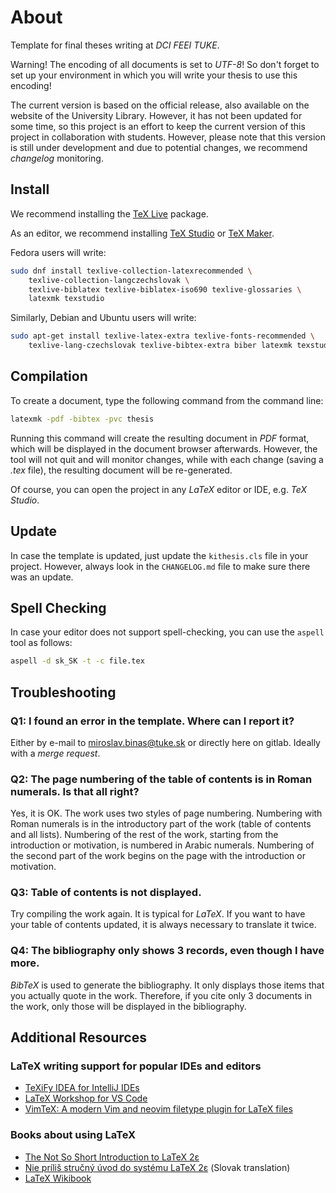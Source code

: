 # About

Template for final theses writing at _DCI FEEI TUKE_. 

Warning! The encoding of all documents is set to _UTF-8_! So don't forget to set up your environment in which you will write your thesis to use this encoding!

The current version is based on the official release, also available on the website of the University Library. However, it has not been updated for some time, so this project is an effort to keep the current version of this project in collaboration with students. However, please note that this version is still under development and due to potential changes, we recommend _changelog_ monitoring.

## Install

We recommend installing the [TeX Live](https://www.tug.org/texlive/) package.

As an editor, we recommend installing [TeX Studio](http://www.texstudio.org/) or [TeX Maker](http://www.xm1math.net/texmaker/).

Fedora users will write: 

```bash
sudo dnf install texlive-collection-latexrecommended \
    texlive-collection-langczechslovak \
    texlive-biblatex texlive-biblatex-iso690 texlive-glossaries \
    latexmk texstudio
```

Similarly, Debian and Ubuntu users will write:

```bash
sudo apt-get install texlive-latex-extra texlive-fonts-recommended \
    texlive-lang-czechslovak texlive-bibtex-extra biber latexmk texstudio
```

## Compilation

To create a document, type the following command from the command line:

```bash
latexmk -pdf -bibtex -pvc thesis
```

Running this command will create the resulting document in _PDF_ format, which will be displayed in the document browser afterwards. However, the tool will not quit and will monitor changes, while with each change (saving a _.tex_ file), the resulting document will be re-generated.

Of course, you can open the project in any _LaTeX_ editor or IDE, e.g. _TeX Studio_.


## Update

In case the template is updated, just update the `kithesis.cls` file in your project. However, always look in the `CHANGELOG.md` file to make sure there was an update. 


## Spell Checking

In case your editor does not support spell-checking, you can use the `aspell` tool as follows: 

```bash
aspell -d sk_SK -t -c file.tex
```


## Troubleshooting

### Q1: I found an error in the template. Where can I report it? 

Either by e-mail to miroslav.binas@tuke.sk or directly here on gitlab. Ideally with a _merge request_. 


### Q2: The page numbering of the table of contents is in Roman numerals. Is that all right? 

Yes, it is OK. The work uses two styles of page numbering. Numbering with Roman numerals is in the introductory part of the work (table of contents and all lists). Numbering of the rest of the work, starting from the introduction or motivation, is numbered in Arabic numerals. Numbering of the second part of the work begins on the page with the introduction or motivation.


### Q3: Table of contents is not displayed.

Try compiling the work again. It is typical for _LaTeX_. If you want to have your table of contents updated, it is always necessary to translate it twice. 


### Q4: The bibliography only shows 3 records, even though I have more.

_BibTeX_ is used to generate the bibliography. It only displays those items that you actually quote in the work. Therefore, if you cite only 3 documents in the work, only those will be displayed in the bibliography. 


## Additional Resources

### LaTeX writing support for popular IDEs and editors

* [TeXiFy IDEA for IntelliJ IDEs](https://plugins.jetbrains.com/plugin/9473-texify-idea)
* [LaTeX Workshop for VS Code](https://marketplace.visualstudio.com/items?itemName=James-Yu.latex-workshop)
* [VimTeX: A modern Vim and neovim filetype plugin for LaTeX files](https://github.com/lervag/vimtex)

### Books about using LaTeX

* [The Not So Short Introduction to LaTeX 2ε](http://tug.ctan.org/tex-archive/info/lshort/english/lshort.pdf)
* [Nie príliš stručný úvod do systému LaTeX 2ε](http://people.tuke.sk/jan.busa/kega/latex/latex_uvod.pdf) (Slovak translation)
* [LaTeX Wikibook](https://en.wikibooks.org/wiki/LaTeX)
